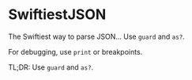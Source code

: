 # SwiftiestJSON
The Swiftiest way to parse JSON... Use `guard` and `as?`.

For debugging, use `print` or breakpoints.

TL;DR: Use `guard` and `as?`.
